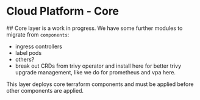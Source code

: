 # Cloud Platform - Core

## Core layer is a work in progress. We have some further modules to migrate from `components`:

- ingress controllers
- label pods
- others?
- break out CRDs from trivy operator and install here for better trivy upgrade management, like we do for prometheus and vpa here.

This layer deploys core terraform components and must be applied before other components are applied.

